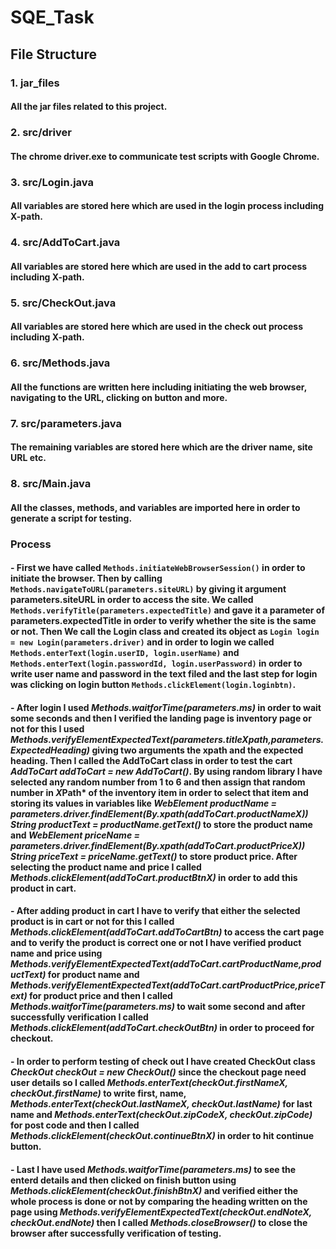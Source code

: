 # SQE_Task
## File Structure 

### 1. jar_files
#### All the jar files related to this project.

### 2. src/driver
#### The chrome driver.exe to communicate test scripts with Google Chrome.

### 3. src/Login.java
#### All variables are stored here which are used in the login process including X-path.

### 4. src/AddToCart.java
#### All variables are stored here which are used in the add to cart process including X-path.

### 5. src/CheckOut.java
#### All variables are stored here which are used in the check out process including X-path.

### 6. src/Methods.java
#### All the functions are written here including initiating the web browser, navigating to the URL, clicking on button and more.

### 7. src/parameters.java
#### The remaining variables are stored here which are the driver name, site URL etc. 

### 8. src/Main.java
#### All the classes, methods, and variables are imported here in order to generate a script for testing.

### Process
#### - First we have called ```Methods.initiateWebBrowserSession()``` in order to initiate the browser. Then by calling ```Methods.navigateToURL(parameters.siteURL)``` by giving it argument parameters.siteURL in order to access the site. We called ```Methods.verifyTitle(parameters.expectedTitle)``` and gave it a parameter of parameters.expectedTitle in order to verify whether the site is the same or not. Then We call the Login class and created its object as ```Login login = new Login(parameters.driver)``` and in order to login we called ```Methods.enterText(login.userID, login.userName)``` and ```Methods.enterText(login.passwordId, login.userPassword)``` in order to write user name and password in the text filed and the last step for login was clicking on login button ```Methods.clickElement(login.loginbtn)```.

#### - After login I used *Methods.waitforTime(parameters.ms)* in order to wait some seconds and then I verified the landing page is inventory page or not for this I used *Methods.verifyElementExpectedText(parameters.titleXpath,parameters.ExpectedHeading)* giving two arguments the xpath and the expected heading. Then I called the AddToCart class in order to test the cart *AddToCart addToCart = new AddToCart()*. By using random library I have selected any random number from 1 to 6 and then assign that random number in *X*Path* of the inventory item in order to select that item and storing its values in variables like *WebElement productName = parameters.driver.findElement(By.xpath(addToCart.productNameX))* *String productText = productName.getText()* to store the product name and *WebElement priceName = parameters.driver.findElement(By.xpath(addToCart.productPriceX))* *String priceText = priceName.getText()* to store product price. After selecting the product name and price I called *Methods.clickElement(addToCart.productBtnX)* in order to add this product in cart.

#### - After adding product in cart I have to verify that either the selected product is in cart or not for this I called *Methods.clickElement(addToCart.addToCartBtn)* to access the cart page and to verify the product is correct one or not I have verified product name and price using *Methods.verifyElementExpectedText(addToCart.cartProductName,productText)* for product name and *Methods.verifyElementExpectedText(addToCart.cartProductPrice,priceText)* for product price and then I called *Methods.waitforTime(parameters.ms)* to wait some second and after successfully verification I called *Methods.clickElement(addToCart.checkOutBtn)* in order to proceed for checkout.

#### - In order to perform testing of check out I have created CheckOut class *CheckOut checkOut = new CheckOut()* since the checkout page need user details so I called *Methods.enterText(checkOut.firstNameX, checkOut.firstName)* to write first, name, *Methods.enterText(checkOut.lastNameX, checkOut.lastName)* for last name and *Methods.enterText(checkOut.zipCodeX, checkOut.zipCode)* for post code and then I called *Methods.clickElement(checkOut.continueBtnX)* in order to hit continue button.

#### - Last I have used *Methods.waitforTime(parameters.ms)* to see the enterd details and then clicked on finish button using *Methods.clickElement(checkOut.finishBtnX)* and verified either the whole process is done or not by comparing the heading written on the page using *Methods.verifyElementExpectedText(checkOut.endNoteX, checkOut.endNote)* then I called *Methods.closeBrowser()* to close the browser after successfully verification of testing.
